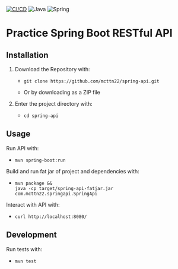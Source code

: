 [![CI/CD](https://github.com/mcttn22/spring-api/actions/workflows/main.yml/badge.svg)](https://github.com/mcttn22/spring-api/actions/workflows/main.yml)
![Java](https://img.shields.io/badge/java-%23ED8B00.svg?style=for-the-badge&logo=openjdk&logoColor=white)
![Spring](https://img.shields.io/badge/spring-%236DB33F.svg?style=for-the-badge&logo=spring&logoColor=white)

# Practice Spring Boot RESTful API

## Installation

1. Download the Repository with:

   - ```
     git clone https://github.com/mcttn22/spring-api.git
     ```
   -  Or by downloading as a ZIP file

2. Enter the project directory with:
   - ```
     cd spring-api
     ```

## Usage

Run API with:
- ```
  mvn spring-boot:run
  ```

Build and run fat jar of project and dependencies with:
- ```
  mvn package &&
  java -cp target/spring-api-fatjar.jar com.mcttn22.springapi.SpringApi
  ```

Interact with API with:
- ```
  curl http://localhost:8080/
  ```

## Development

Run tests with:
- ```
  mvn test
  ```


